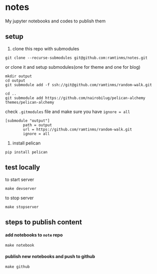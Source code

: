 # notes
My jupyter notebooks and codes to publish them


## setup

1. clone this repo with submodules
```
git clone --recurse-submodules git@github.com:ramtinms/notes.git
```
or clone it and setup submodules(one for theme and one for blog)
```
mkdir output
cd output
git submodule add -f ssh://git@github.com/ramtinms/random-walk.git 

cd ..
git submodule add https://github.com/nairobilug/pelican-alchemy themes/pelican-alchemy
```

check `.gitmodules` file and make sure you have `ignore = all`
```
[submodule "output"]
        path = output
        url = https://github.com/ramtinms/random-walk.git
        ignore = all
```

1. install pelican 
```
pip install pelican
```

## test locally 
to start server
```
make devserver
```

to stop server
```
make stopserver
```
## steps to publish content

#### add notebooks to `note` repo
```
make notebook
```

#### publish new notebooks and push to github
```
make github
```
